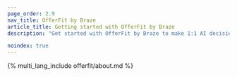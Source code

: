 ```yaml
---
page_order: 2.9
nav_title: OfferFit by Braze
article_title: Getting started with OfferFit by Braze
description: "Get started with OfferFit by Braze to make 1:1 AI decisions that maximize any business metric!"

noindex: true
---
```


{% multi_lang_include offerfit/about.md %}
